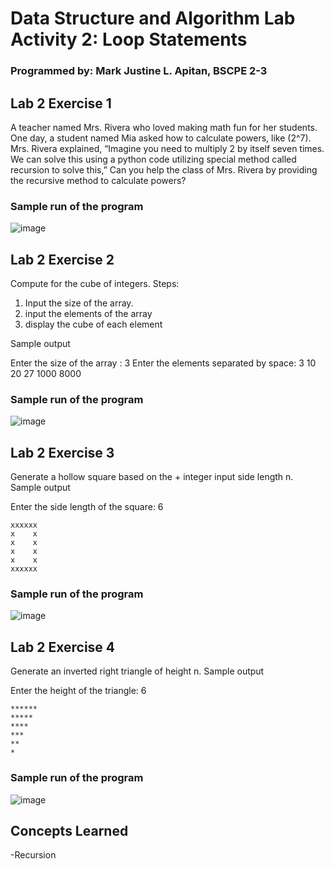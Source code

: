 # Data Structure and Algorithm Lab Activity 2: Loop Statements 
### Programmed by: Mark Justine L. Apitan, BSCPE 2-3

## Lab 2 Exercise 1
A teacher named Mrs. Rivera who loved making math fun for her students. One day, a student named Mia asked how to calculate powers, like (2^7). Mrs. Rivera explained, “Imagine you need to multiply 2 by itself seven times. We can solve this using a python code utilizing  special method called recursion to solve this,” 
Can you help the class of Mrs. Rivera by providing the recursive method to calculate powers?

### Sample run of the program
![image](https://github.com/user-attachments/assets/d67b2141-f139-46b3-8afb-bf427da63d18)

## Lab 2 Exercise 2
Compute for the cube of integers.
Steps:
1. Input the size of the array.
2. input the elements of the array
3. display the cube of each element

Sample output

Enter the size of the array : 3
Enter the elements separated by space: 3 10 20
27
1000
8000 

### Sample run of the program
![image](https://github.com/user-attachments/assets/8eb52967-8c9c-4257-b35f-2be14b694570)

## Lab 2 Exercise 3
Generate a hollow square based on the + integer input side length n.
Sample output

Enter the side length of the square: 6
```
xxxxxx
x    x
x    x
x    x
x    x
xxxxxx
```

### Sample run of the program
![image](https://github.com/user-attachments/assets/c5283d67-dda0-4e72-9f94-cccb6e268694)

## Lab 2 Exercise 4
Generate an inverted right triangle of height n.
Sample output

Enter the height of the triangle: 6
```
******
*****
****
***
**
*
```

### Sample run of the program
![image](https://github.com/user-attachments/assets/6f7eca7a-cef0-47f5-8902-a86c4fc0955a)

## Concepts Learned
-Recursion
